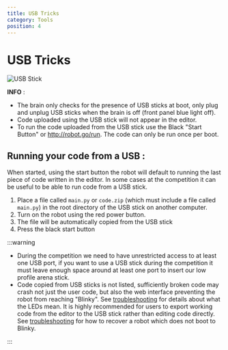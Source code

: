 ```yaml
---
title: USB Tricks
category: Tools
position: 4
---
```

# USB Tricks

![USB Stick](/images/usbstick.jpg)

**INFO** : 

* The brain only checks for the presence of USB sticks at boot, only plug and unplug USB sticks when the brain is off (front panel blue light off).
* Code uploaded using the USB stick will not appear in the editor.
* To run the code uploaded from the USB stick use the Black "Start Button" or http://robot.go/run. The code can only be run once per boot.

## **Running your code from a USB :**

When started, using the start button the robot will default to running the last piece of code written in the editor. In some cases at the competition it can be useful to be able to run code from a USB stick.

1. Place a file called `main.py` or `code.zip` (which must include a file called `main.py`) in the root directory of the USB stick on another computer.
2. Turn on the robot using the red power button.
3. The file will be automatically copied from the USB stick
4. Press the black start button

:::warning  

* During the competition we need to have unrestricted access to at least one USB port, if you want to use a USB stick during the competition it must leave enough space around at least one port to insert our low profile arena stick.
* Code copied from USB sticks is not listed, sufficiently broken code may crash not just the user code, but also the web interface preventing the robot from reaching "Blinky". See [troubleshooting](https://hr-robocon.org/docs/troubleshooting.html#troubleshooting) for details about what the LEDs mean. It is highly recommended for users to export working code from the editor to the USB stick rather than editing code directly. See [troubleshooting]((https://hr-robocon.org/docs/troubleshooting.html#the-brainbox-appears-to-power-up-but-i-can-t-connect-to-the-website-and-the-blue-led-lights-but-never-starts-flashing).) for how to recover a robot which does not boot to Blinky.

:::
